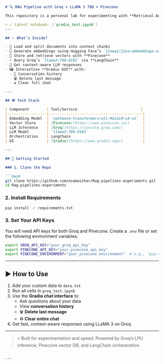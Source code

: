 ```markdown
# 🔍 RAG Pipeline with Groq + LLaMA 3 70B + Pinecone

This repository is a personal lab for experimenting with **Retrieval-Augmented Generation (RAG)** pipelines using the blazing-fast `llama3-70b-8192` model via **Groq**, document embedding via **Hugging Face**, and vector storage via **Pinecone**.

> ✅ Latest notebook: [`gradio_test.ipynb`]
---

## ✨ What's Inside?

- 📄 Load and split documents into context chunks
- 🧠 Generate embeddings using Hugging Face’s `jinaai/jina-embeddings-v2-base-en`
- 🧬 Store and retrieve vectors with **Pinecone**
- ⚡ Query Groq’s `llama3-70b-8192` via **LangChain**
- 💬 Get context-aware LLM responses
- 🖼️ Interactive **Gradio GUI** with:
  - 💬 Conversation history
  - 🗑️ Delete last message
  - ♻️ Clear full chat

---

## 🛠️ Tech Stack

| Component        | Tool/Service                             |
|------------------|-------------------------------------------|
| Embedding Model  | `sentence-transformers/all-MiniLM-L6-v2`  |
| Vector Store     | [Pinecone](https://www.pinecone.io/)      |
| LLM Inference    | [Groq](https://console.groq.com/)         |
| LLM Model        | `llama3-70b-8192`                         |
| Orchestration    | LangChain                                 |
| UI               | [Gradio](https://www.gradio.app/)         |

---

## 🚀 Getting Started

### 1. Clone the Repo

```bash
git clone https://github.com/osamaizhar/Rag-pipelines-experiments.git
cd Rag-pipelines-experiments

```

### 2. Install Requirements

```bash
pip install -r requirements.txt
```

### 3. Set Your API Keys

You will need API keys for both Groq and Pinecone. Create a `.env` file or set the following environment variables:

```bash
export GROQ_API_KEY="your_groq_api_key"
export PINECONE_API_KEY="your_pinecone_api_key"
export PINECONE_ENVIRONMENT="your_pinecone_environment"  # e.g., "gcp-starter"
```

---

## ▶️ How to Use

1. Add your custom data to `data.txt`
2. Run all cells in `groq_test.ipynb`
3. Use the **Gradio chat interface** to:
   - Ask questions about your data
   - View **conversation history**
   - 🗑️ **Delete last message**
   - ♻️ **Clear entire chat**
4. Get fast, context-aware responses using LLaMA 3 on Groq

---

> ⚡ Built for experimentation and speed. Powered by Groq’s LPU inference, Pinecone vector DB, and LangChain orchestration.
```

---

